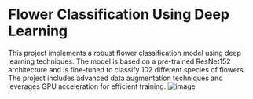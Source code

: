 # Flower Classification Using Deep Learning

This project implements a robust flower classification model using deep learning techniques. The model is based on a pre-trained ResNet152 architecture and is fine-tuned to classify 102 different species of flowers. The project includes advanced data augmentation techniques and leverages GPU acceleration for efficient training.
![image](https://github.com/user-attachments/assets/f01bac3f-7462-4901-9069-b831da8b5520)
